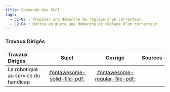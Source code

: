 ```yaml
---
title: Commande des SLCI 
tags:
  - C1-02 : Proposer une démarche de réglage d'un correcteur.
  - C2-04 : Mettre en œuvre une démarche de réglage d’un correcteur.
---
```




### Travaux Dirigés 
 
| Travaux Dirigés | Sujet | Corrigé | Sources  | 
| :-------------- | :---: | :-----: | :------: | 
| La robotique au service du handicap | [:fontawesome-solid-file-pdf:](http://xpessoles-cpge.fr/pdf/Cy_03_01_TD_Commande_01_Robotique_Sujet.pdf) | [:fontawesome-regular-file-pdf:](http://xpessoles-cpge.fr/pdf/Cy_03_01_TD_Commande_01_Robotique_Corrige.pdf) | 




